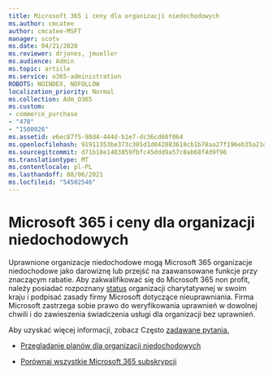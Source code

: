 ```yaml
---
title: Microsoft 365 i ceny dla organizacji niedochodowych
ms.author: cmcatee
author: cmcatee-MSFT
manager: scotv
ms.date: 04/21/2020
ms.reviewer: drjones, jmueller
ms.audience: Admin
ms.topic: article
ms.service: o365-administration
ROBOTS: NOINDEX, NOFOLLOW
localization_priority: Normal
ms.collection: Adm_O365
ms.custom:
- commerce_purchase
- "478"
- "1500026"
ms.assetid: e6ec87f5-98d4-444d-b1e7-dc36cd60f064
ms.openlocfilehash: 91911353be373c305d1d042883618cb1b78aa27f196eb35a21d031113b61c4fb
ms.sourcegitcommit: d71b18e1403859fbfc45ddd9a57c8ab68f4d9f96
ms.translationtype: MT
ms.contentlocale: pl-PL
ms.lasthandoff: 08/06/2021
ms.locfileid: "54502546"
---
```

# <a name="microsoft-365-for-nonprofit-plans-and-pricing"></a>Microsoft 365 i ceny dla organizacji niedochodowych

Uprawnione organizacje niedochodowe mogą Microsoft 365 organizacje niedochodowe jako darowiznę lub przejść na zaawansowane funkcje przy znaczącym rabatie. Aby zakwalifikować się do Microsoft 365 non profit, należy posiadać rozpoznany [status](https://go.microsoft.com/fwlink/p/?LinkID=330253) organizacji charytatywnej w swoim kraju i podpisać zasady firmy Microsoft dotyczące nieuprawniania. Firma Microsoft zastrzega sobie prawo do weryfikowania uprawnień w dowolnej chwili i do zawieszenia świadczenia usługi dla organizacji bez uprawnień.
  
Aby uzyskać więcej informacji, zobacz Często [zadawane pytania.](https://products.office.com/nonprofit/office-365-nonprofit)
  
- [Przeglądanie planów dla organizacji niedochodowych](https://products.office.com/nonprofit/office-365-nonprofit-plans-and-pricing?tab=1)

- [Porównaj wszystkie Microsoft 365 subskrypcji](https://products.office.com/business/compare-more-office-365-for-business-plans)